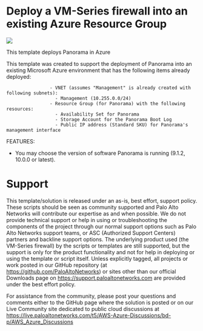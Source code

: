# Deploy a VM-Series firewall into an existing Azure Resource Group

[<img src="http://azuredeploy.net/deploybutton.png"/>](https://portal.azure.com/#create/Microsoft.Template/uri/https%3A%2F%2Fraw.githubusercontent.com%2Fadilmobin%2Freferencearchitectures%2Fmaster%2FAzure-Panorama%2FAzureDeploy.json)

This template deploys Panorama in Azure


This template was created to support the deployment of Panorama into an existing Microsoft Azure environment that has the following items already deployed:

                    - VNET (assumes "Management" is already created with following subnets):
                      - Management (10.255.0.0/24)
                    - Resource Group (for Panorama) with the following resources:
                      - Availability Set for Panorama
                      - Storage Account for the Panorama Boot Log
                      - Public IP address (Standard SKU) for Panorama's management interface
                    
            
FEATURES:
- You may choose the version of software Panorama is running (9.1.2, 10.0.0 or latest).

# Support

This template/solution is released under an as-is, best effort, support policy. These scripts should be seen as community supported and Palo Alto Networks will contribute our expertise as and when possible. We do not provide technical support or help in using or troubleshooting the components of the project through our normal support options such as Palo Alto Networks support teams, or ASC (Authorized Support Centers) partners and backline support options. The underlying product used (the VM-Series firewall) by the scripts or templates are still supported, but the support is only for the product functionality and not for help in deploying or using the template or script itself. Unless explicitly tagged, all projects or work posted in our GitHub repository (at https://github.com/PaloAltoNetworks) or sites other than our official Downloads page on https://support.paloaltonetworks.com are provided under the best effort policy.

For assistance from the community, please post your questions and comments either to the GitHub page where the solution is posted or on our Live Community site dedicated to public cloud discussions at https://live.paloaltonetworks.com/t5/AWS-Azure-Discussions/bd-p/AWS_Azure_Discussions
